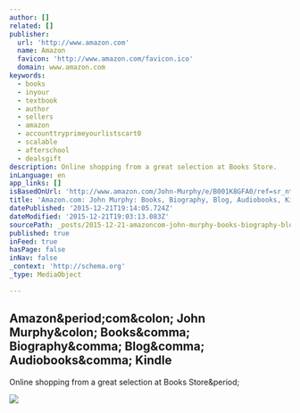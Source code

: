 ```yaml
---
author: []
related: []
publisher:
  url: 'http://www.amazon.com'
  name: Amazon
  favicon: 'http://www.amazon.com/favicon.ico'
  domain: www.amazon.com
keywords:
  - books
  - inyour
  - textbook
  - author
  - sellers
  - amazon
  - accounttryprimeyourlistscart0
  - scalable
  - afterschool
  - dealsgift
description: Online shopping from a great selection at Books Store.
inLanguage: en
app_links: []
isBasedOnUrl: 'http://www.amazon.com/John-Murphy/e/B001K8GFA0/ref=sr_ntt_srch_lnk_7?qid=1450710010&sr=1-7'
title: 'Amazon.com: John Murphy: Books, Biography, Blog, Audiobooks, Kindle'
datePublished: '2015-12-21T19:14:05.724Z'
dateModified: '2015-12-21T19:03:13.083Z'
sourcePath: _posts/2015-12-21-amazoncom-john-murphy-books-biography-blog-audiobooks.md
published: true
inFeed: true
hasPage: false
inNav: false
_context: 'http://schema.org'
_type: MediaObject

---
```

<article style=""><h1>Amazon&amp;period;com&amp;colon; John Murphy&amp;colon; Books&amp;comma; Biography&amp;comma; Blog&amp;comma; Audiobooks&amp;comma; Kindle</h1><p>Online shopping from a great selection at Books Store&amp;period;</p><img src="https://images-na.ssl-images-amazon.com/images/I/51cxMBiUGwL._UY250_.jpg" /></article>